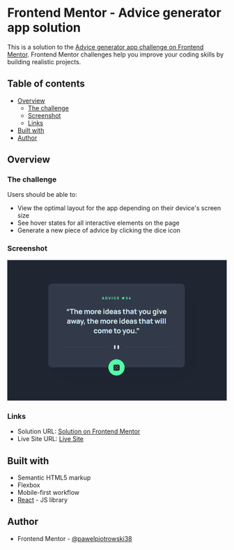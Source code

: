 # Frontend Mentor - Advice generator app solution

This is a solution to the [Advice generator app challenge on Frontend Mentor](https://www.frontendmentor.io/challenges/advice-generator-app-QdUG-13db). Frontend Mentor challenges help you improve your coding skills by building realistic projects.

## Table of contents

- [Overview](#overview)
  - [The challenge](#the-challenge)
  - [Screenshot](#screenshot)
  - [Links](#links)
- [Built with](#built-with)
- [Author](#author)

## Overview

### The challenge

Users should be able to:

- View the optimal layout for the app depending on their device's screen size
- See hover states for all interactive elements on the page
- Generate a new piece of advice by clicking the dice icon

### Screenshot

![screenshot](/screenshots/screenshot.png)

### Links

- Solution URL: [Solution on Frontend Mentor](https://www.frontendmentor.io/solutions/advice-generator-app-using-react-oWPz9R-6LR)
- Live Site URL: [Live Site](https://charming-gaufre-624dc0.netlify.app/)

## Built with

- Semantic HTML5 markup
- Flexbox
- Mobile-first workflow
- [React](https://reactjs.org/) - JS library

## Author

- Frontend Mentor - [@pawelpiotrowski38](https://www.frontendmentor.io/profile/pawelpiotrowski38)
